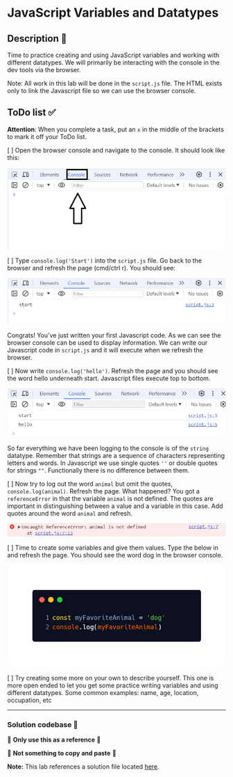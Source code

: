 # JavaScript Variables and Datatypes

## Description 📄
Time to practice creating and using JavaScript variables and working with different datatypes. We will primarily be interacting with the console in the dev tools via the browser.

Note: All work in this lab will be done in the `script.js` file. The HTML exists only to link the Javascript file so we can use the browser console. 

## ToDo list ✅
**Attention**: When you complete a task, put an `x` in the middle of the brackets to mark it off your ToDo list.

[ ] Open the browser console and navigate to the console. It should look like this:

![example_1](./assets/code_examples/example_1.png)

[ ] Type `console.log('Start')` into the `script.js` file. Go back to the browser and refresh the page (cmd/ctrl r). You should see:

![example_2](./assets/code_examples/example_2.png)

Congrats! You've just written your first Javascript code. As we can see the browser console can be used to display information. We can write our Javascript code in `script.js` and it will execute when we refresh the browser.

[ ] Now write `console.log('hello')`. Refresh the page and you should see the word hello underneath start. Javascript files execute top to bottom.

![example_3](./assets/code_examples/example_3.png)

So far everything we have been logging to the console is of the `string` datatype. Remember that strings are a sequence of characters representing letters and words. In Javascript we use single quotes `''` or double quotes for strings `""`. Functionally there is no difference between them.

[ ] Now try to log out the word `animal` but omit the quotes, `console.log(animal)`. Refresh the page. What happened? You got a `referenceError` in that the variable `animal` is not defined. The quotes are important in distinguishing between a value and a variable in this case. Add quotes around the word `animal` and refresh.

![example_4](./assets/code_examples/example_4.png)

[ ] Time to create some variables and give them values. Type the below in and refresh the page. You should see the word dog in the browser console.

![example_5](./assets/code_examples/example_5.png)

[ ] Try creating some more on your own to describe yourself. This one is more open ended to let you get some practice writing variables and using different datatypes. Some common examples: name, age, location, occupation, etc

---

### Solution codebase 👀
🛑 **Only use this as a reference** 🛑

💾 **Not something to copy and paste** 💾

**Note:**  This lab references a solution file located [here](https://github.com/HackerUSA-CE/saai-ic-d6-variables/tree/solution).
